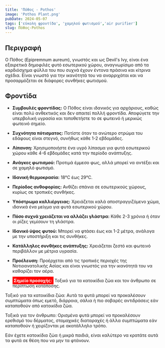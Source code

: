 ```yaml
---
title: 'Πόθος - Pothos'
image: 'Pothos Plant.png'
pubDate: 2024-05-07
tags: ['εύκολη φροντίδα', 'χαμηλού φωτισμού','air purifier']
slug: Πόθος-Pothos
---
```


**Περιγραφή**
-------------
Ο Πόθος (Epipremnum aureum), γνωστός και ως Devil's Ivy, είναι ένα εξαιρετικά δημοφιλές φυτό εσωτερικού χώρου, αναγνωρίσιμο από τα καρδιόσχημα φύλλα του που συχνά έχουν έντονα πράσινα και κίτρινα σχέδια. Είναι γνωστό για την ικανότητά του να αναρριχάται και να προσαρμόζεται σε διάφορες συνθήκες φωτισμού.

**Φροντίδα**
------------

* **Συμβουλές φροντίδας:** 
  Ο Πόθος είναι ιδανικός για αρχάριους, καθώς είναι πολύ ανθεκτικός και δεν απαιτεί πολλή φροντίδα. Αποφύγετε την υπερβολική υγρασία και τοποθετήστε το σε φωτεινό ή μερικώς φωτεινό σημείο.

* **Συχνότητα πότισματος:** 
  Ποτίστε όταν το ανώτερο στρώμα του εδάφους είναι στεγνό, συνήθως κάθε 1-2 εβδομάδες.

* **Λίπανση:** 
  Χρησιμοποιήστε ένα υγρό λίπασμα για φυτά εσωτερικού χώρου κάθε 4-6 εβδομάδες κατά την περίοδο ανάπτυξης.

* **Ανάγκες φωτισμού:** 
  Προτιμά έμμεσο φως, αλλά μπορεί να αντέξει και σε χαμηλό φωτισμό.

* **Ιδανική θερμοκρασία:** 
  18°C έως 29°C.

* **Περίοδος ανθοφορίας:**
  Ανθίζει σπάνια σε εσωτερικούς χώρους, κυρίως σε τροπικές συνθήκες.

* **Υπόστρωμα καλλιέργειας:**
  Χρειάζεται καλά αποστραγγιζόμενο χώμα, ιδανικά ένα μείγμα για φυτά εσωτερικού χώρου.

* **Πόσο συχνά χρειάζεται να αλλάζει γλάστρα:** 
  Κάθε 2-3 χρόνια ή όταν οι ρίζες γεμίσουν τη γλάστρα.

* **Ιδανικό ύψος φυτού:** 
  Μπορεί να φτάσει έως και 1-2 μέτρα, ανάλογα με την υποστήριξη και τις συνθήκες.

* **Κατάλληλες συνθήκες ανάπτυξης:** 
  Χρειάζεται ζεστό και φωτεινό περιβάλλον με μέτρια υγρασία.

* **Προέλευση:**
  Προέρχεται από τις τροπικές περιοχές της Νοτιοανατολικής Ασίας και είναι γνωστός για την ικανότητά του να καθαρίζει τον αέρα.

* **<mark style="background: red; color:white; padding:0.25rem">Σημείο προσοχής:</mark>**
Τοξικό για τα κατοικίδια ζώα και τον άνθρωπο σε περίπτωση κατάποσης.

Τοξικό για τα κατοικίδια ζώα: Αυτά τα φυτά μπορεί να προκαλέσουν συμπτώματα όπως εμετό, διάρροια, σάλια ή πιο σοβαρές αντιδράσεις εάν καταποθούν από κατοικίδια ζώα.

Τοξικά για τον άνθρωπο: Ορισμένα φυτά μπορεί να προκαλέσουν ερεθισμό του δέρματος, στομαχικές διαταραχές ή άλλα συμπτώματα εάν καταποθούν ή χειρίζονται με ακατάλληλο τρόπο.

Εάν έχετε κατοικίδια ζώα ή μικρά παιδιά, είναι καλύτερο να κρατάτε αυτά τα φυτά σε θέση που να μην τα φτάνουν.
